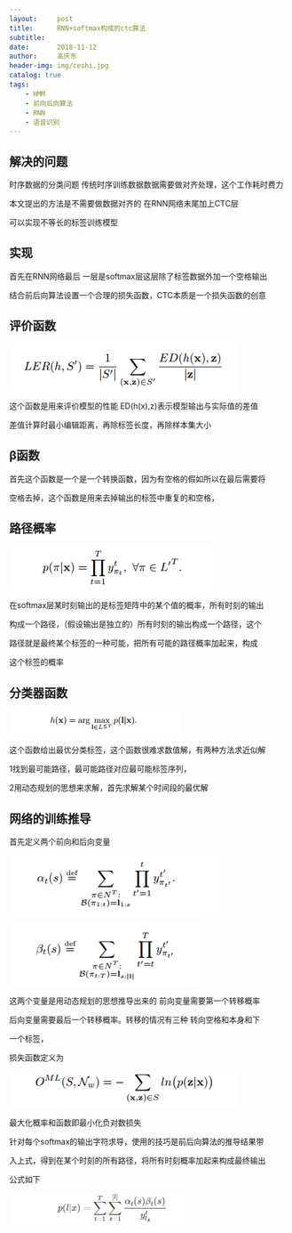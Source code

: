```yaml
---
layout:     post
title:      RNN+softmax构成的ctc算法
subtitle:   
date:       2018-11-12
author:     高庆东
header-img: img/ceshi.jpg
catalog: true
tags:
    - HMM
    - 前向后向算法
    - RNN
    - 语音识别
---
```


## 解决的问题
时序数据的分类问题
传统时序训练数据数据需要做对齐处理，这个工作耗时费力


本文提出的方法是不需要做数据对齐的 在RNN网络末尾加上CTC层

可以实现不等长的标签训练模型

## 实现
首先在RNN网络最后 一层是softmax层这层除了标签数据外加一个空格输出

结合前后向算法设置一个合理的损失函数，CTC本质是一个损失函数的创意

## 评价函数

![LER函数](/img/LER函数.png)

这个函数是用来评价模型的性能 ED(h(x),z)表示模型输出与实际值的差值

差值计算时最小编辑距离，再除标签长度，再除样本集大小

## β函数
首先这个函数是一个是一个转换函数，因为有空格的假如所以在最后需要将

空格去掉，这个函数是用来去掉输出的标签中重复的和空格，

## 路径概率

![路径概率](/img/路径概率.png)

在softmax层某时刻输出的是标签矩阵中的某个值的概率，所有时刻的输出

构成一个路径，（假设输出是独立的）所有时刻的输出构成一个路径，这个

路径就是最终某个标签的一种可能，把所有可能的路径概率加起来，构成

这个标签的概率

## 分类器函数

![CTC分类器函数](/img/CTC分类器函数.png)

这个函数给出最优分类标签，这个函数很难求数值解，有两种方法求近似解

1找到最可能路径，最可能路径对应最可能标签序列，

2用动态规划的思想来求解，首先求解某个时间段的最优解


## 网络的训练推导

首先定义两个前向和后向变量

![前向变量](/img/前向变量.png)

![后向变量](/img/后向变量.png)

这两个变量是用动态规划的思想推导出来的 前向变量需要第一个转移概率

后向变量需要最后一个转移概率。转移的情况有三种 转向空格和本身和下

一个标签，

损失函数定义为

![CTC损失函数](/img/CTC损失函数.png)

最大化概率和函数即最小化负对数损失

针对每个softmax的输出字符求导，使用的技巧是前后向算法的推导结果带

入上式，得到在某个时刻的所有路径，将所有时刻概率加起来构成最终输出

公式如下

![CTC最终概率形式](/img/CTC最终概率形式.png)










